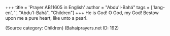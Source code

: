 +++
title = 'Prayer AB11605 in English'
author = "Abdu'l-Bahá"
tags = ['lang-en', '', "Abdu'l-Bahá", "Children"]
+++
He is God!  O God, my God!  Bestow upon me a pure heart, like unto a pearl.

(Source category: Children)
(Bahaiprayers.net ID: 192)
